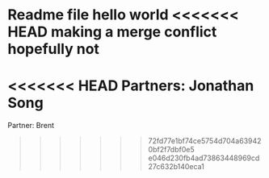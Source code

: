 Readme file hello world
<<<<<<< HEAD
making a merge conflict
hopefully
not
=======

<<<<<<< HEAD
Partners: Jonathan Song
=======
Partner: Brent
>>>>>>> 72fd77e1bf74ce5754d704a639420bf2f7dbf0e5
>>>>>>> e046d230fb4ad73863448969cd27c632b140eca1
